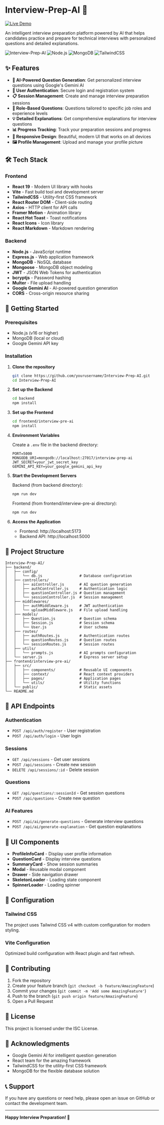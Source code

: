 ﻿# Interview-Prep-AI 🎯
[![Live Demo](https://img.shields.io/badge/Live_Demo-InterviewPrepAI-green?style=for-the-badge&logo=vercel)](https://interviewprepai-1.vercel.app/)

An intelligent interview preparation platform powered by AI that helps candidates practice and prepare for technical interviews with personalized questions and detailed explanations.

![Interview-Prep-AI](https://img.shields.io/badge/React-20232A?style=for-the-badge&logo=react&logoColor=61DAFB)
![Node.js](https://img.shields.io/badge/Node.js-43853D?style=for-the-badge&logo=node.js&logoColor=white)
![MongoDB](https://img.shields.io/badge/MongoDB-4EA94B?style=for-the-badge&logo=mongodb&logoColor=white)
![TailwindCSS](https://img.shields.io/badge/Tailwind_CSS-38B2AC?style=for-the-badge&logo=tailwind-css&logoColor=white)

## ✨ Features

- **🤖 AI-Powered Question Generation**: Get personalized interview questions using Google's Gemini AI
- **👤 User Authentication**: Secure login and registration system
- **📋 Session Management**: Create and manage interview preparation sessions
- **🎯 Role-Based Questions**: Questions tailored to specific job roles and experience levels
- **💡 Detailed Explanations**: Get comprehensive explanations for interview questions
- **📊 Progress Tracking**: Track your preparation sessions and progress
- **📱 Responsive Design**: Beautiful, modern UI that works on all devices
- **🖼️ Profile Management**: Upload and manage your profile picture

## 🛠️ Tech Stack

### Frontend
- **React 19** - Modern UI library with hooks
- **Vite** - Fast build tool and development server
- **TailwindCSS** - Utility-first CSS framework
- **React Router DOM** - Client-side routing
- **Axios** - HTTP client for API calls
- **Framer Motion** - Animation library
- **React Hot Toast** - Toast notifications
- **React Icons** - Icon library
- **React Markdown** - Markdown rendering

### Backend
- **Node.js** - JavaScript runtime
- **Express.js** - Web application framework
- **MongoDB** - NoSQL database
- **Mongoose** - MongoDB object modeling
- **JWT** - JSON Web Tokens for authentication
- **bcryptjs** - Password hashing
- **Multer** - File upload handling
- **Google Gemini AI** - AI-powered question generation
- **CORS** - Cross-origin resource sharing

## 🚀 Getting Started

### Prerequisites

- Node.js (v16 or higher)
- MongoDB (local or cloud)
- Google Gemini API key

### Installation

1. **Clone the repository**
   ```bash
   git clone https://github.com/yourusername/Interview-Prep-AI.git
   cd Interview-Prep-AI
   ```

2. **Set up the Backend**
   ```bash
   cd backend
   npm install
   ```

3. **Set up the Frontend**
   ```bash
   cd frontend/interview-pre-ai
   npm install
   ```

4. **Environment Variables**
   
   Create a `.env` file in the backend directory:
   ```env
   PORT=5000
   MONGODB_URI=mongodb://localhost:27017/interview-prep-ai
   JWT_SECRET=your_jwt_secret_key
   GEMINI_API_KEY=your_google_gemini_api_key
   ```

5. **Start the Development Servers**
   
   Backend (from backend directory):
   ```bash
   npm run dev
   ```
   
   Frontend (from frontend/interview-pre-ai directory):
   ```bash
   npm run dev
   ```

6. **Access the Application**
   - Frontend: http://localhost:5173
   - Backend API: http://localhost:5000

## 📁 Project Structure

```
Interview-Prep-AI/
├── backend/
│   ├── config/
│   │   └── db.js                 # Database configuration
│   ├── controllers/
│   │   ├── aiController.js       # AI question generation
│   │   ├── authController.js     # Authentication logic
│   │   ├── questionController.js # Question management
│   │   └── sessionController.js  # Session management
│   ├── middlewares/
│   │   ├── authMiddleware.js     # JWT authentication
│   │   └── uploadMiddleware.js   # File upload handling
│   ├── models/
│   │   ├── Question.js           # Question schema
│   │   ├── Session.js            # Session schema
│   │   └── User.js               # User schema
│   ├── routes/
│   │   ├── authRoutes.js         # Authentication routes
│   │   ├── questionRoutes.js     # Question routes
│   │   └── sessionRoutes.js      # Session routes
│   ├── utils/
│   │   └── prompts.js            # AI prompts configuration
│   └── server.js                 # Express server setup
├── frontend/interview-pre-ai/
│   ├── src/
│   │   ├── components/           # Reusable UI components
│   │   ├── context/              # React context providers
│   │   ├── pages/                # Application pages
│   │   └── utils/                # Utility functions
│   └── public/                   # Static assets
└── README.md
```

## 🔑 API Endpoints

### Authentication
- `POST /api/auth/register` - User registration
- `POST /api/auth/login` - User login

### Sessions
- `GET /api/sessions` - Get user sessions
- `POST /api/sessions` - Create new session
- `DELETE /api/sessions/:id` - Delete session

### Questions
- `GET /api/questions/:sessionId` - Get session questions
- `POST /api/questions` - Create new question

### AI Features
- `POST /api/ai/generate-questions` - Generate interview questions
- `POST /api/ai/generate-explanation` - Get question explanations

## 🎨 UI Components

- **ProfileInfoCard** - Display user profile information
- **QuestionCard** - Display interview questions
- **SummaryCard** - Show session summaries
- **Modal** - Reusable modal component
- **Drawer** - Side navigation drawer
- **SkeletonLoader** - Loading state component
- **SpinnerLoader** - Loading spinner

## 🔧 Configuration

### Tailwind CSS
The project uses Tailwind CSS v4 with custom configuration for modern styling.

### Vite Configuration
Optimized build configuration with React plugin and fast refresh.

## 🤝 Contributing

1. Fork the repository
2. Create your feature branch (`git checkout -b feature/AmazingFeature`)
3. Commit your changes (`git commit -m 'Add some AmazingFeature'`)
4. Push to the branch (`git push origin feature/AmazingFeature`)
5. Open a Pull Request

## 📝 License

This project is licensed under the ISC License.

## 🙏 Acknowledgments

- Google Gemini AI for intelligent question generation
- React team for the amazing framework
- TailwindCSS for the utility-first CSS framework
- MongoDB for the flexible database solution

## 📞 Support

If you have any questions or need help, please open an issue on GitHub or contact the development team.

---

**Happy Interview Preparation! 🚀**

